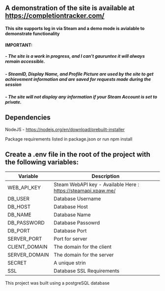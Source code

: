 
## A demonstration of the site is available at https://completiontracker.com/
#### This site supports log in via Steam and a demo mode is avialable to demonstrate functionality
#### IMPORTANT:
##### - The site is a work in progress, and I can't gauruntee it will always remain accessible.
##### - SteamID, Display Name, and Profile Picture are used by the site to get achievement information and are saved for requests made during the session
##### - The site will not display any information if your Steam Account is set to private.

## Dependencies
NodeJS - https://nodejs.org/en/download/prebuilt-installer

Package requirements listed in package.json or run npm install

## Create a .env file in the root of the project with the following variables:

|Variable| Description|
|-----|-----
|WEB_API_KEY | Steam WebAPI key - Available Here : https://steamapi.xpaw.me/
|DB_USER| Database Username|
|DB_HOST | Database Host|
|DB_NAME | Database Name|
|DB_PASSWORD| Database Passowrd|
|DB_PORT| Database Port|
|SERVER_PORT| Port for server|
|CLIENT_DOMAIN | The domain for the client |
|SERVER_DOMAIN | The domain for the server |
|SECRET | A unique strin|
|SSL | Database SSL Requirements|

This project was built using a postgreSQL database
